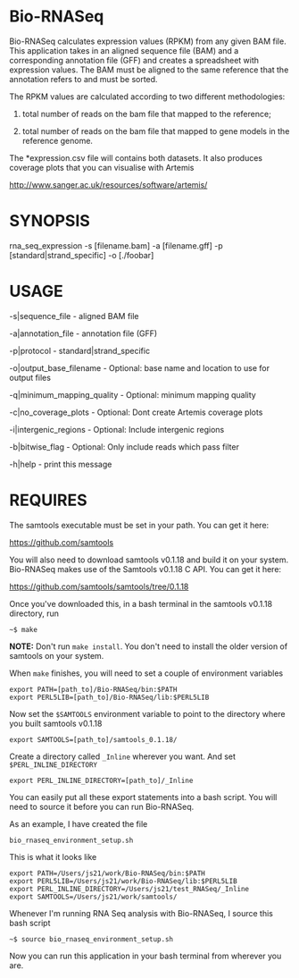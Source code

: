 Bio-RNASeq
==========

Bio-RNASeq calculates expression values (RPKM) from any given BAM file.  
This application takes in an aligned sequence file (BAM) and a corresponding annotation file (GFF) and creates a spreadsheet with expression values.
The BAM must be aligned to the same reference that the annotation refers to and must be sorted.

The RPKM values are calculated according to two different methodologies:

1) total number of reads on the bam file that mapped to the reference;

2) total number of reads on the bam file that mapped to gene models in the reference genome.

The *expression.csv file will contains both datasets. It also produces coverage plots that you can visualise with Artemis

http://www.sanger.ac.uk/resources/software/artemis/
 
  

SYNOPSIS
========

rna_seq_expression -s [filename.bam] -a [filename.gff] -p [standard|strand_specific] -o [./foobar]

USAGE
=====

-s|sequence_file             - aligned BAM file

-a|annotation_file           - annotation file (GFF)

-p|protocol                  - standard|strand_specific

-o|output_base_filename      - Optional: base name and location to use for output files

-q|minimum_mapping_quality   - Optional: minimum mapping quality

-c|no_coverage_plots         - Optional: Dont create Artemis coverage plots

-i|intergenic_regions        - Optional: Include intergenic regions

-b|bitwise_flag              - Optional: Only include reads which pass filter

-h|help                    - print this message


REQUIRES
========

The samtools executable must be set in your path. You can get it here:

https://github.com/samtools


You will also need to download samtools v0.1.18 and build it on your system. Bio-RNASeq makes use of the Samtools v0.1.18 C API. You can get it here:

https://github.com/samtools/samtools/tree/0.1.18

Once you've downloaded this, in a bash terminal in the samtools v0.1.18 directory, run

	~$ make

__NOTE:__ Don't run `make install`. You don't need to install the older version of samtools on your system.

When `make` finishes, you will need to set a couple of environment variables

	export PATH=[path_to]/Bio-RNASeq/bin:$PATH
	export PERL5LIB=[path_to]/Bio-RNASeq/lib:$PERL5LIB
	
Now set the `$SAMTOOLS` environment variable to point to the directory where you built samtools v0.1.18

	export SAMTOOLS=[path_to]/samtools_0.1.18/


Create a directory called  `_Inline` wherever you want. And set `$PERL_INLINE_DIRECTORY`

	export PERL_INLINE_DIRECTORY=[path_to]/_Inline
	
You can easily put all these export statements into a bash script. You will need to source it before you can run Bio-RNASeq.

As an example, I have created the file

	bio_rnaseq_environment_setup.sh	

This is what it looks like

	export PATH=/Users/js21/work/Bio-RNASeq/bin:$PATH
	export PERL5LIB=/Users/js21/work/Bio-RNASeq/lib:$PERL5LIB
	export PERL_INLINE_DIRECTORY=/Users/js21/test_RNASeq/_Inline
	export SAMTOOLS=/Users/js21/work/samtools/

Whenever I'm running RNA Seq analysis with Bio-RNASeq, I source this bash script

	~$ source bio_rnaseq_environment_setup.sh

Now you can run this application in your bash terminal from wherever you are.